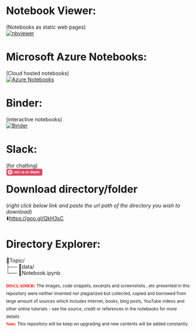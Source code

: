 

# Notebook Viewer:  
(Notebooks as static web pages)  
[![nbviewer](https://user-images.githubusercontent.com/2791223/29387450-e5654c72-8294-11e7-95e4-090419520edb.png)](https://nbviewer.jupyter.org/github/DataScienceTraining-NonProfit/PythonCourse/tree/master/)


# Microsoft Azure Notebooks:
(Cloud hosted notebooks)  
[![Azure Notebooks](https://notebooks.azure.com/launch.png)](https://notebooks.azure.com/datascienceportal/projects/pythoncourse)

# Binder:
(interactive notebooks)  
[![Binder](https://mybinder.org/badge_logo.svg)](https://mybinder.org/v2/gh/DataScienceTraining-NonProfit/PythonCourse/master)

# Slack:  
(for chatting)  
[<img align="left" width="100" src="00-InstallationEnvironmentSetupAndConfiguration/imgs/join-slack-team.png">](https://join.slack.com/t/datascienceportal/shared_invite/enQtOTMyNTAzNDg3OTIyLWUwMmRlNWEyN2NlYWFkMTc3OTViZjUxZTM3OWFiOTE1ODNjOGQxYzcxZjgxZDkyZjk1NDI3ZmMxYjExYTZlYzI)   
    
# Download directory/folder 
(*right click below link and paste the url path of the directory you wish to download*)  
:arrow_down:https://goo.gl/QkH3sC

# Directory Explorer:      
:open_file_folder:Topic/  
├── :open_file_folder:data/  
└── :closed_book:Notebook.ipynb  
  
<sub><span style="color:red; font-family:Comic Sans MS">**DISCLAIMER:**</span> The images, code snippets, excerpts and screenshots...etc presented in this repository were neither  invented nor plagiarized but collected, copied and borrowed from large amount of sources which includes internet, books, blog posts, YouTube videos and other online tutorials - see the source, credit or references in the notebooks for more details</sub>  
<sub><span style="color:red; font-family:Comic Sans MS">  
 **Note:**</span> This repository will be keep on upgrading and new contents will be added constantly.</sub>    
